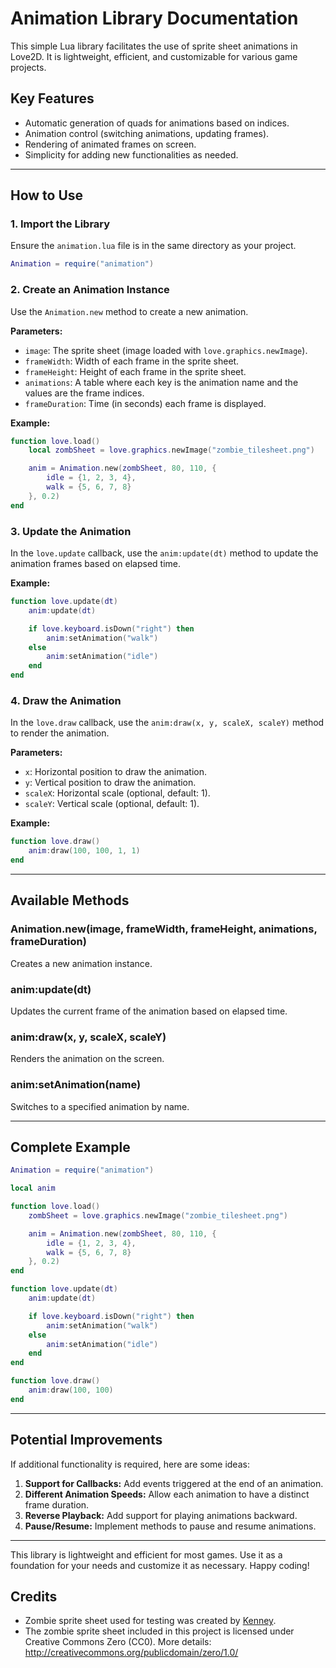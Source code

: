 # Animation Library Documentation

This simple Lua library facilitates the use of sprite sheet animations in Love2D. It is lightweight, efficient, and customizable for various game projects.

## Key Features

- Automatic generation of quads for animations based on indices.
- Animation control (switching animations, updating frames).
- Rendering of animated frames on screen.
- Simplicity for adding new functionalities as needed.

---

## How to Use

### 1. Import the Library

Ensure the `animation.lua` file is in the same directory as your project.

```lua
Animation = require("animation")
```

### 2. Create an Animation Instance

Use the `Animation.new` method to create a new animation.

**Parameters:**
- `image`: The sprite sheet (image loaded with `love.graphics.newImage`).
- `frameWidth`: Width of each frame in the sprite sheet.
- `frameHeight`: Height of each frame in the sprite sheet.
- `animations`: A table where each key is the animation name and the values are the frame indices.
- `frameDuration`: Time (in seconds) each frame is displayed.

**Example:**

```lua
function love.load()
    local zombSheet = love.graphics.newImage("zombie_tilesheet.png")

    anim = Animation.new(zombSheet, 80, 110, {
        idle = {1, 2, 3, 4},
        walk = {5, 6, 7, 8}
    }, 0.2)
end
```

### 3. Update the Animation

In the `love.update` callback, use the `anim:update(dt)` method to update the animation frames based on elapsed time.

**Example:**

```lua
function love.update(dt)
    anim:update(dt)

    if love.keyboard.isDown("right") then
        anim:setAnimation("walk")
    else
        anim:setAnimation("idle")
    end
end
```

### 4. Draw the Animation

In the `love.draw` callback, use the `anim:draw(x, y, scaleX, scaleY)` method to render the animation.

**Parameters:**
- `x`: Horizontal position to draw the animation.
- `y`: Vertical position to draw the animation.
- `scaleX`: Horizontal scale (optional, default: 1).
- `scaleY`: Vertical scale (optional, default: 1).

**Example:**

```lua
function love.draw()
    anim:draw(100, 100, 1, 1)
end
```

---

## Available Methods

### Animation.new(image, frameWidth, frameHeight, animations, frameDuration)
Creates a new animation instance.

### anim:update(dt)
Updates the current frame of the animation based on elapsed time.

### anim:draw(x, y, scaleX, scaleY)
Renders the animation on the screen.

### anim:setAnimation(name)
Switches to a specified animation by name.

---

## Complete Example

```lua
Animation = require("animation")

local anim

function love.load()
    zombSheet = love.graphics.newImage("zombie_tilesheet.png")

    anim = Animation.new(zombSheet, 80, 110, {
        idle = {1, 2, 3, 4},
        walk = {5, 6, 7, 8}
    }, 0.2)
end

function love.update(dt)
    anim:update(dt)

    if love.keyboard.isDown("right") then
        anim:setAnimation("walk")
    else
        anim:setAnimation("idle")
    end
end

function love.draw()
    anim:draw(100, 100)
end
```

---

## Potential Improvements

If additional functionality is required, here are some ideas:

1. **Support for Callbacks:** Add events triggered at the end of an animation.
2. **Different Animation Speeds:** Allow each animation to have a distinct frame duration.
3. **Reverse Playback:** Add support for playing animations backward.
4. **Pause/Resume:** Implement methods to pause and resume animations.

---

This library is lightweight and efficient for most games. Use it as a foundation for your needs and customize it as necessary. Happy coding!


## Credits

- Zombie sprite sheet used for testing was created by [Kenney](https://kenney.nl/).
- The zombie sprite sheet included in this project is licensed under Creative Commons Zero (CC0). More details: http://creativecommons.org/publicdomain/zero/1.0/




